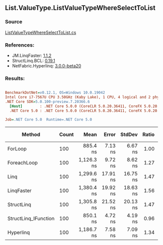 ﻿## List.ValueType.ListValueTypeWhereSelectToList

### Source
[ListValueTypeWhereSelectToList.cs](../LinqBenchmarks/List/ValueType/ListValueTypeWhereSelectToList.cs)

### References:
- JM.LinqFaster: [1.1.2](https://www.nuget.org/packages/JM.LinqFaster/1.1.2)
- StructLinq.BCL: [0.19.1](https://www.nuget.org/packages/StructLinq.BCL/0.19.1)
- NetFabric.Hyperlinq: [3.0.0-beta20](https://www.nuget.org/packages/NetFabric.Hyperlinq/3.0.0-beta20)

### Results:
``` ini

BenchmarkDotNet=v0.12.1, OS=Windows 10.0.19042
Intel Core i7-7567U CPU 3.50GHz (Kaby Lake), 1 CPU, 4 logical and 2 physical cores
.NET Core SDK=5.0.100-preview.7.20366.6
  [Host]        : .NET Core 5.0.0 (CoreCLR 5.0.20.36411, CoreFX 5.0.20.36411), X64 RyuJIT
  .NET Core 5.0 : .NET Core 5.0.0 (CoreCLR 5.0.20.36411, CoreFX 5.0.20.36411), X64 RyuJIT

Job=.NET Core 5.0  Runtime=.NET Core 5.0  

```
|               Method | Count |       Mean |    Error |   StdDev | Ratio | RatioSD |  Gen 0 | Gen 1 | Gen 2 | Allocated | CacheMisses/Op | BranchMispredictions/Op |
|--------------------- |------ |-----------:|---------:|---------:|------:|--------:|-------:|------:|------:|----------:|---------------:|------------------------:|
|              ForLoop |   100 |   885.4 ns |  7.13 ns |  6.67 ns |  1.00 |    0.00 | 2.4433 |     - |     - |   4.99 KB |              3 |                       1 |
|          ForeachLoop |   100 | 1,126.3 ns |  9.72 ns |  8.62 ns |  1.27 |    0.01 | 2.4433 |     - |     - |   4.99 KB |              5 |                       2 |
|                 Linq |   100 | 1,299.6 ns | 17.91 ns | 16.75 ns |  1.47 |    0.02 | 2.5768 |     - |     - |   5.27 KB |              4 |                       2 |
|           LinqFaster |   100 | 1,380.4 ns | 19.92 ns | 18.63 ns |  1.56 |    0.02 | 3.4237 |     - |     - |      7 KB |              5 |                       3 |
|           StructLinq |   100 | 1,305.8 ns | 21.52 ns | 20.13 ns |  1.47 |    0.02 | 1.0052 |     - |     - |   2.05 KB |              5 |                       2 |
| StructLinq_IFunction |   100 |   850.1 ns |  4.72 ns |  4.19 ns |  0.96 |    0.01 | 1.0052 |     - |     - |   2.05 KB |              3 |                       3 |
|            Hyperlinq |   100 | 1,186.7 ns |  7.58 ns |  7.09 ns |  1.34 |    0.02 | 1.0166 |     - |     - |   2.08 KB |              4 |                       2 |
